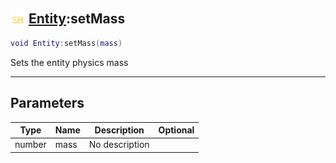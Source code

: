 ## <img src="../../.gitbook/assets/shared.png" width="24" height=24 /> [Entity](https://iaswiki.rawr.dev/readme/entity):setMass

```lua
void Entity:setMass(mass)
```

Sets the entity physics mass

------
## Parameters

| Type   | Name | Description | Optional |
| ------ | ---- | ----------- | -------: |
| number | mass | No description |  |

